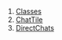 

1. [Classes](file-___home_harshil_Desktop_open-source_palisadoes_talawa_lib_views_after_auth_screens_chat_direct_chats/#classes)
2. [ChatTile](file-___home_harshil_Desktop_open-source_palisadoes_talawa_lib_views_after_auth_screens_chat_direct_chats/ChatTile-class.html)
3. [DirectChats](file-___home_harshil_Desktop_open-source_palisadoes_talawa_lib_views_after_auth_screens_chat_direct_chats/DirectChats-class.html)
